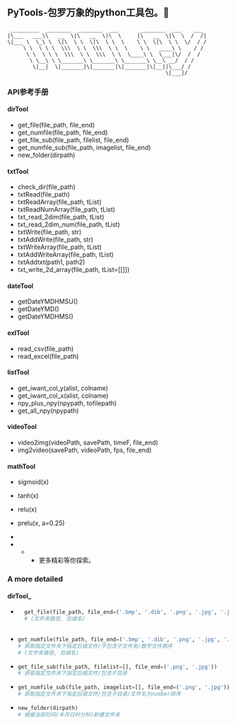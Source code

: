 ## PyTools-**包罗万象的python工具包。🔧**

```
 _________  ________  ________  ___       ________  ___    ___ 
|\___   ___\\   __  \|\   __  \|\  \     |\   __  \|\  \  /  /|
\|___ \  \_\ \  \|\  \ \  \|\  \ \  \    \ \  \|\  \ \  \/  / /
     \ \  \ \ \  \\\  \ \  \\\  \ \  \    \ \   ____\ \    / / 
      \ \  \ \ \  \\\  \ \  \\\  \ \  \____\ \  \___|\/  /  /  
       \ \__\ \ \_______\ \_______\ \_______\ \__\ __/  / /    
        \|__|  \|_______|\|_______|\|_______|\|__||\___/ /     
                                                  \|___|/      
```



### API参考手册

#### dirTool

- get_file(file_path, file_end)
- get_numfile(file_path, file_end)
- get_file_sub(file_path, filelist, file_end)
- get_numfile_sub(file_path, imagelist, file_end)
- new_folder(dirpath)



#### txtTool

- check_dir(file_path)
- txtRead(file_path)
- txtReadArray(file_path, tList)
- txtReadNumArray(file_path, tList)
- txt_read_2dim(file_path, tList)
- txt_read_2dim_num(file_path, tList)
- txtWrite(file_path, str)
- txtAddWrite(file_path, str)
- txtWriteArray(file_path, tList)
- txtAddWriteArray(file_path, tList)
- txtAddtxt(path1, path2)
- txt_write_2d_array(file_path, tList=[[]])



#### dateTool

- getDateYMDHMSU()
- getDateYMD()
- getDateYMDHMS()



#### exlTool

- read_csv(file_path)
- read_excel(file_path)



#### listTool

- get_iwant_col_y(alist, colname)
- get_iwant_col_x(alist, colname)
- npy_plus_npy(npypath, tofilepath)
- get_all_npy(npypath)



#### videoTool

- video2img(videoPath, savePath, timeF, file_end)
- img2video(savePath, videoPath, fps, file_end)



#### mathTool

- sigmoid(x)
- tanh(x)
- relu(x)
- prelu(x, a=0.25)
- 



- - - 更多精彩等你探索。



### A more detailed

#### dirTool_

- ``` python
    get_file(file_path, file_end=('.bmp', '.dib', '.png', '.jpg', '.jpeg', '.pbm', '.pgm', '.ppm', '.tif', '.tiff'))# 获取指定文件夹下指定后缀文件/不包含子文件夹
    # (文件夹路径, 后缀名)
    
  ```

- ``` python
  get_numfile(file_path, file_end=('.bmp', '.dib', '.png', '.jpg', '.jpeg', '.pbm', '.pgm', '.ppm', '.tif', '.tiff'))
  # 获取指定文件夹下指定后缀文件/不包含子文件夹/数字文件排序
  # (文件夹路径, 后缀名)
  ```

- ```python
  get_file_sub(file_path, filelist=[], file_end=('.png', '.jpg'))
  # 获取指定文件夹下指定后缀文件/包含子目录
  ```

- ```python
  get_numfile_sub(file_path, imagelist=[], file_end=('.png', '.jpg'))
  # 获取指定文件夹下指定后缀文件/包含子目录/文件名为number排序
  ```

- ```python
  new_folder(dirpath)
  # 根据当前时间(年月日时分秒)新建文件夹
  ```
